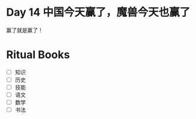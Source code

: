 # Day 14 中国今天赢了，魔兽今天也赢了

赢了就是赢了！

# Ritual Books

- [ ] 知识
- [ ] 历史
- [ ] 技能
- [ ] 语文
- [ ] 数学
- [ ] 书法
